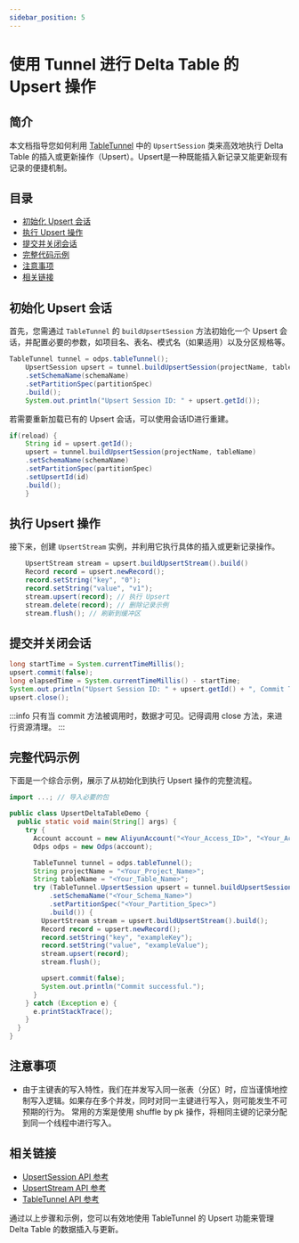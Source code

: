```yaml
---
sidebar_position: 5
---
```


# 使用 Tunnel 进行 Delta Table 的 Upsert 操作

## 简介
本文档指导您如何利用 [TableTunnel](../api-reference/tunnel/TableTunnel.md) 中的 `UpsertSession` 类来高效地执行 Delta Table 的插入或更新操作（Upsert）。Upsert是一种既能插入新记录又能更新现有记录的便捷机制。

## 目录
- [初始化 Upsert 会话](#初始化-upsert-会话)
- [执行 Upsert 操作](#执行-upsert-操作)
- [提交并关闭会话](#提交并关闭会话)
- [完整代码示例](#完整代码示例)
- [注意事项](#注意事项)
- [相关链接](#相关链接)

## 初始化 Upsert 会话
首先，您需通过 `TableTunnel` 的 `buildUpsertSession` 方法初始化一个 Upsert 会话，并配置必要的参数，如项目名、表名、模式名（如果适用）以及分区规格等。
```java
TableTunnel tunnel = odps.tableTunnel();
    UpsertSession upsert = tunnel.buildUpsertSession(projectName, tableName)
    .setSchemaName(schemaName)
    .setPartitionSpec(partitionSpec)
    .build();
    System.out.println("Upsert Session ID: " + upsert.getId());
```
若需要重新加载已有的 Upsert 会话，可以使用会话ID进行重建。
```java
if(reload) {
    String id = upsert.getId();
    upsert = tunnel.buildUpsertSession(projectName, tableName)
    .setSchemaName(schemaName)
    .setPartitionSpec(partitionSpec)
    .setUpsertId(id)
    .build();
    }
```

## 执行 Upsert 操作
接下来，创建 `UpsertStream` 实例，并利用它执行具体的插入或更新记录操作。
```java
    UpsertStream stream = upsert.buildUpsertStream().build()
    Record record = upsert.newRecord();
    record.setString("key", "0");
    record.setString("value", "v1");
    stream.upsert(record); // 执行 Upsert
    stream.delete(record); // 删除记录示例
    stream.flush(); // 刷新到缓冲区
```

## 提交并关闭会话
```java
long startTime = System.currentTimeMillis();
upsert.commit(false);
long elapsedTime = System.currentTimeMillis() - startTime;
System.out.println("Upsert Session ID: " + upsert.getId() + ", Commit Time: " + elapsedTime + "ms");
upsert.close();
```

:::info
只有当 commit 方法被调用时，数据才可见。记得调用 close 方法，来进行资源清理。
:::

## 完整代码示例
下面是一个综合示例，展示了从初始化到执行 Upsert 操作的完整流程。
```java
import ...; // 导入必要的包

public class UpsertDeltaTableDemo {
  public static void main(String[] args) {
    try {
      Account account = new AliyunAccount("<Your_Access_ID>", "<Your_Access_Key>");
      Odps odps = new Odps(account);

      TableTunnel tunnel = odps.tableTunnel();
      String projectName = "<Your_Project_Name>";
      String tableName = "<Your_Table_Name>";
      try (TableTunnel.UpsertSession upsert = tunnel.buildUpsertSession(projectName, tableName)
          .setSchemaName("<Your_Schema_Name>")
          .setPartitionSpec("<Your_Partition_Spec>")
          .build()) {
        UpsertStream stream = upsert.buildUpsertStream().build();
        Record record = upsert.newRecord();
        record.setString("key", "exampleKey");
        record.setString("value", "exampleValue");
        stream.upsert(record);
        stream.flush();

        upsert.commit(false);
        System.out.println("Commit successful.");
      }
    } catch (Exception e) {
      e.printStackTrace();
    }
  }
}
```

## 注意事项
- 由于主键表的写入特性，我们在并发写入同一张表（分区）时，应当谨慎地控制写入逻辑。如果存在多个并发，同时对同一主键进行写入，则可能发生不可预期的行为。
  常用的方案是使用 shuffle by pk 操作，将相同主键的记录分配到同一个线程中进行写入。

## 相关链接
- [UpsertSession API 参考](../api-reference/tunnel/UpsertSession.md)
- [UpsertStream API 参考](../api-reference/tunnel/UpsertStream.md)
- [TableTunnel API 参考](../api-reference/tunnel/TableTunnel.md)

通过以上步骤和示例，您可以有效地使用 TableTunnel 的 Upsert 功能来管理 Delta Table 的数据插入与更新。